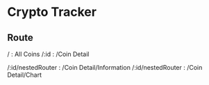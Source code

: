 # Crypto Tracker

## Route

/ : All Coins
/:id : /Coin Detail

/:id/nestedRouter : /Coin Detail/Information
/:id/nestedRouter : /Coin Detail/Chart
